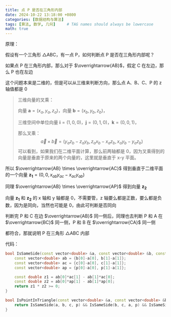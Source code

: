 ```yaml
---
title: 点 P 是否在三角形内部
date: 2024-10-22 13:18:00 +0800
categories: [数据结构与算法]
tags: [算法, 数学, 几何]     # TAG names should always be lowercase
math: true
---
```


原理：

假设有一个三角形 $\triangle$ABC，有一点 P，如何判断点 P 是否在三角形内部呢？

如果点 P 在三角形内部，那么对于 $\overrightarrow{AB}$，假定 C 在左边，那么 P 也在左边

这个问题本来是二维的，但是可以从三维来判断方向，那么点 A、B、C、P 的 z 轴值都是 0

> 三维向量的叉乘：
>
> 向量 $\boldsymbol{a}=(x_a, y_a, z_a)$，向量 $\boldsymbol{b}=(x_b, y_b, z_b)$，
>
> 三维空间中单位向量 $\boldsymbol{i}=(1,0,0)$，$\boldsymbol{j}=(0,1,0)$，$\boldsymbol{k}=(0,0,1)$，
>
> 那么叉乘：
> $$
> \vec{a} \times \vec{b} = (y_az_b - z_ay_b, z_ax_b - x_az_b, x_ay_b - y_az_b)
> $$
> 可以看到，如果我们在二维平面计算，那么前两轴都是 0，因为叉乘得到的向量是垂直于原来的两个向量的，这里就是垂直于 x-y 平面。

所以 $\overrightarrow{AB} \times \overrightarrow{AC}$ 得到垂直于二维平面的一个向量 $\boldsymbol{z_1} = (0, 0, x_{ab}y_{ac} - x_{ac}y_{ab})$

同理 $\overrightarrow{AB} \times \overrightarrow{AP}$ 得到向量 $\boldsymbol{z_2}$

向量 $\boldsymbol{z_1}$ 和 $\boldsymbol{z_2}$ 的 x 轴和 y 轴都是 0，不需要管，z 轴要么都是正数，要么都是负数，因为是同向，当然也可能是 0，由此可判断是否同向

判断完 P 和 C 在边 $\overrightarrow{AB}$ 同一侧后，同理也去判断 P 和 A 在 $\overrightarrow{BC}$ 同一侧，P 和 B 在 $\overrightarrow{CA}$ 同一侧

都符合，那就说明 P 在三角形 $\triangle$ABC 内部

代码：

```c++
bool IsSameSide(const vector<double> &a, const vector<double> &b, const vector<double> &c, const vector<double> &p) {
    const vector<double> ab = {b[0]-a[0], b[1]-a[1]};
    const vector<double> ac = {c[0]-a[0], c[1]-a[1]};
    const vector<double> ap = {p[0]-a[0], p[1]-a[1]};

    const double z1 = ab[0]*ac[1] - ab[1]*ac[0];
    const double z2 = ab[0]*ap[1] - ab[1]*ap[0];
    return z1 * z2 >= 0;
}

bool IsPointInTriangle(const vector<double> &a, const vector<double> &b, const vector<double> &c, const vector<double> &p) {
    return IsSameSide(a, b, c, p) && IsSameSide(b, c, a, p) && IsSameSide(c,a, b, p);
}
```

